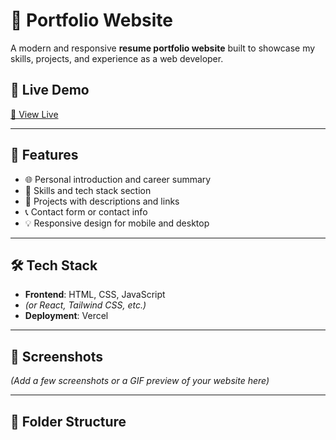 # 💼 Portfolio Website

A modern and responsive **resume portfolio website** built to showcase my skills, projects, and experience as a web developer.

## 🚀 Live Demo

[🔗 View Live](https://biswal.works) &nbsp;

---

## 📄 Features

- 🌐 Personal introduction and career summary
- 🧰 Skills and tech stack section
- 📂 Projects with descriptions and links
- 📞 Contact form or contact info
- 💡 Responsive design for mobile and desktop

---

## 🛠️ Tech Stack

- **Frontend**: HTML, CSS, JavaScript  
- *(or React, Tailwind CSS, etc.)*
- **Deployment**: Vercel

---

## 📸 Screenshots

*(Add a few screenshots or a GIF preview of your website here)*

---

## 📁 Folder Structure

